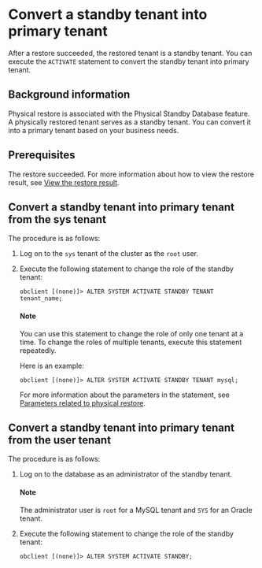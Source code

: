# Convert a standby tenant into primary tenant

After a restore succeeded, the restored tenant is a standby tenant. You can execute the `ACTIVATE` statement to convert the standby tenant into primary tenant.

## Background information

Physical restore is associated with the Physical Standby Database feature. A physically restored tenant serves as a standby tenant. You can convert it into a primary tenant based on your business needs.

## Prerequisites

The restore succeeded. For more information about how to view the restore result, see [View the restore result](../600.restore-data/500.view-the-restore-history.md).

## Convert a standby tenant into primary tenant from the sys tenant

The procedure is as follows:

1. Log on to the `sys` tenant of the cluster as the `root` user.

2. Execute the following statement to change the role of the standby tenant:

   ```shell
   obclient [(none)]> ALTER SYSTEM ACTIVATE STANDBY TENANT tenant_name;
   ```

   <main id="notice" type='explain'>
   <h4>Note</h4>
   <p>You can use this statement to change the role of only one tenant at a time. To change the roles of multiple tenants, execute this statement repeatedly. </p>
   </main>

   Here is an example:

   ```shell
   obclient [(none)]> ALTER SYSTEM ACTIVATE STANDBY TENANT mysql;
   ```

   For more information about the parameters in the statement, see [Parameters related to physical restore](../600.restore-data/800.parameters-of-the-restore.md).

## Convert a standby tenant into primary tenant from the user tenant

The procedure is as follows:

1. Log on to the database as an administrator of the standby tenant.

   <main id="notice" type='explain'>
   <h4>Note</h4>
   <p>The administrator user is <code>root</code> for a MySQL tenant and <code>SYS</code> for an Oracle tenant. </p>
   </main>

2. Execute the following statement to change the role of the standby tenant:

   ```shell
   obclient [(none)]> ALTER SYSTEM ACTIVATE STANDBY;
   ```
